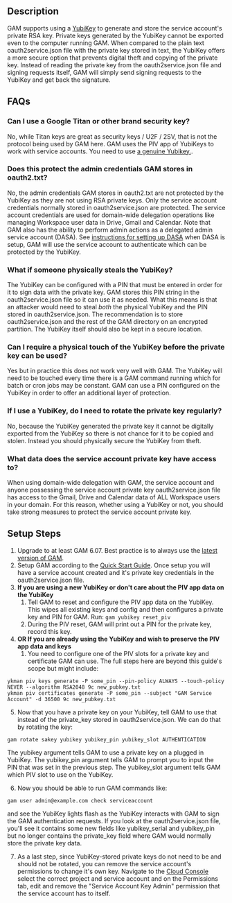 ## Description
GAM supports using a [YubiKey](https://www.yubico.com/products/yubikey-5-overview/) to generate and store the service account's private RSA key. Private keys generated by the YubiKey cannot be exported even to the computer running GAM. When compared to the plain text oauth2service.json file with the private key stored in text, the YubiKey offers a more secure option that prevents digital theft and copying of the private key. Instead of reading the private key from the oauth2service.json file and signing requests itself, GAM will simply send signing requests to the YubiKey and get back the signature.

## FAQs
### Can I use a Google Titan or other brand security key?
No, while Titan keys are great as security keys / U2F / 2SV, that is not the protocol being used by GAM here. GAM uses the PIV app of YubiKeys to work with service accounts. You need to use [a genuine Yubikey.](https://yubico.com/genuine/).

### Does this protect the admin credentials GAM stores in oauth2.txt?
No, the admin credentials GAM stores in oauth2.txt are not protected by the YubiKey as they are not using RSA private keys. Only the service account credentials normally stored in oauth2service.json are protected. The service account credentials are used for domain-wide delegation operations like managing Workspace user data in Drive, Gmail and Calendar. Note that GAM also has the ability to perform admin actions as a delegated admin service account (DASA). See [instructions for setting up DASA](https://github.com/GAM-team/GAM/wiki/Using-GAM-with-a-delegated-admin-service-account-(DASA)) when DASA is setup, GAM will use the service account to authenticate which can be protected by the YubiKey.

### What if someone physically steals the YubiKey?
The YubiKey can be configured with a PIN that must be entered in order for it to sign data with the private key. GAM stores this PIN string in the oauth2service.json file so it can use it as needed. What this means is that an attacker would need to steal *both* the physical YubiKey and the PIN stored in oauth2service.json. The recommendation is to store oauth2service.json and the rest of the GAM directory on an encrypted partition. The YubiKey itself should also be kept in a secure location.

### Can I require a physical touch of the YubiKey before the private key can be used?
Yes but in practice this does not work very well with GAM. The YubiKey will need to be touched every time there is a GAM command running which for batch or cron jobs may be constant. GAM can use a PIN configured on the YubiKey in order to offer an additional layer of protection.

### If I use a YubiKey, do I need to rotate the private key regularly?
No, because the YubiKey generated the private key it cannot be digitally exported from the YubiKey so there is not chance for it to be copied and stolen. Instead you should physically secure the YubiKey from theft.

### What data does the service account private key have access to?
When using domain-wide delegation with GAM, the service account and anyone possessing the service account private key oauth2service.json file has access to the Gmail, Drive and Calendar data of ALL Workspace users in your domain. For this reason, whether using a YubiKey or not, you should take strong measures to protect the service account private key.

## Setup Steps
1. Upgrade to at least GAM 6.07. Best practice is to always use the [latest version of GAM](https://github.com/GAM-team/GAM).
2. Setup GAM according to the [Quick Start Guide](https://github.com/GAM-team/GAM#quick-start). Once setup you will have a service account created and it's private key credentials in the oauth2service.json file.
3. **If you are using a new YubiKey or don't care about the PIV app data on the YubiKey**
    1. Tell GAM to reset and configure the PIV app data on the YubiKey. This wipes all existing keys and config and then configures a private key and PIN for GAM. Run:
```gam yubikey reset_piv```
    2. During the PIV reset, GAM will print out a PIN for the private key, record this key.
4. **OR If you are already using the YubiKey and wish to preserve the PIV app data and keys**
    1. You need to configure one of the PIV slots for a private key and certificate GAM can use. The full steps here are beyond this guide's scope but might include:
```
ykman piv keys generate -P some_pin --pin-policy ALWAYS --touch-policy NEVER --algorithm RSA2048 9c new_pubkey.txt
ykman piv certificates generate -P some_pin --subject "GAM Service Account" -d 36500 9c new_pubkey.txt
```

5. Now that you have a private key on your YubiKey, tell GAM to use that instead of the private_key stored in oauth2service.json. We can do that by rotating the key:
```
gam rotate sakey yubikey yubikey_pin yubikey_slot AUTHENTICATION
```
The yubikey argument tells GAM to use a private key on a plugged in YubiKey. The yubikey_pin argument tells GAM to prompt you to input the PIN that was set in the previous step. The yubikey_slot argument tells GAM which PIV slot to use on the YubiKey.

6. Now you should be able to run GAM commands like:
```
gam user admin@example.com check serviceaccount
```
and see the YubiKey lights flash as the YubiKey interacts with GAM to sign the GAM authentication requests. If you look at the oauth2service.json file, you'll see it contains some new fields like yubikey_serial and yubikey_pin but no longer contains the private_key field where GAM would normally store the private key data.

7. As a last step, since YubiKey-stored private keys do not need to be and should not be rotated, you can remove the service account's permissions to change it's own key. Navigate to the [Cloud Console](https://console.cloud.google.com/iam-admin/serviceaccounts) select the correct project and service account and on the Permissions tab, edit and remove the "Service Account Key Admin" permission that the service account has to itself.